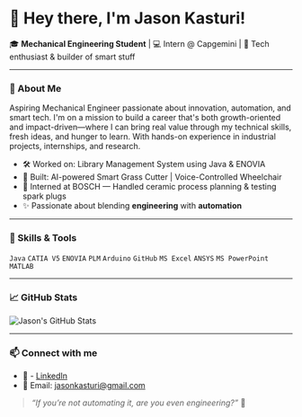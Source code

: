  # 👋 Hey there, I'm Jason Kasturi!

🎓 **Mechanical Engineering Student** | 💻 Intern @ Capgemini | 🔧 Tech enthusiast & builder of smart stuff

---

### 🌱 About Me

Aspiring Mechanical Engineer passionate about innovation, automation, and smart tech. I'm on a mission to build a career that's both growth-oriented and impact-driven—where I can bring real value through my technical skills, fresh ideas, and hunger to learn. With hands-on experience in industrial projects, internships, and research.

- 🛠 Worked on: Library Management System using Java & ENOVIA
- 🤖 Built: AI-powered Smart Grass Cutter | Voice-Controlled Wheelchair
- 🔩 Interned at BOSCH — Handled ceramic process planning & testing spark plugs
- ✨ Passionate about blending **engineering** with **automation**

---

### 🧠 Skills & Tools
`Java` `CATIA V5` `ENOVIA` `PLM` `Arduino` `GitHub` `MS Excel` `ANSYS` `MS PowerPoint` `MATLAB`

---

### 📈 GitHub Stats
![Jason's GitHub Stats](https://github-readme-stats.vercel.app/api?username=Jasonsteve7&show_icons=true&theme=tokyonight)



---

### 📫 Connect with me
- 🔗 - [LinkedIn](https://www.linkedin.com/in/jason-kasturi123/)
- 📧 Email: jasonkasturi@gmail.com

> *“If you’re not automating it, are you even engineering?”* 🚀
